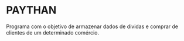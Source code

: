 # PAYTHAN
 Programa com o objetivo de armazenar dados de dividas e comprar de clientes de um determinado comércio.
